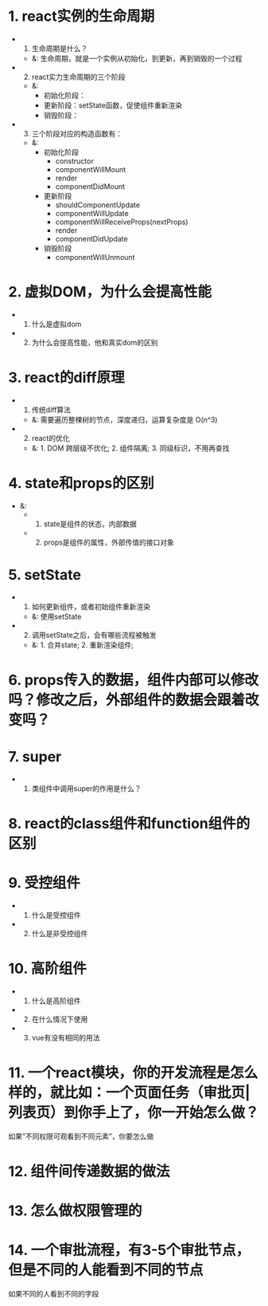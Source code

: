 # 1. react实例的生命周期
- 1. 生命周期是什么？
  - &: 生命周期，就是一个实例从初始化，到更新，再到销毁的一个过程

- 2. react实力生命周期的三个阶段
  - &:
    - 初始化阶段：
    - 更新阶段：setState函数，促使组件重新渲染
    - 销毁阶段：
- 3. 三个阶段对应的构造函数有：
  - &:
    - 初始化阶段
      - constructor
      - componentWillMount
      - render
      - componentDidMount
    - 更新阶段
      - shouldComponentUpdate
      - componentWillUpdate
      - componentWillReceiveProps(nextProps)  
      - render
      - componentDidUpdate
    - 销毁阶段
      - componentWillUnmount

# 2. 虚拟DOM，为什么会提高性能
- 1. 什么是虚拟dom

- 2. 为什么会提高性能，他和真实dom的区别

# 3. react的diff原理
- 1. 传统diff算法
  - &: 需要遍历整棵树的节点，深度递归，运算复杂度是 O(n^3)
- 2. react的优化
  - &: 1. DOM 跨层级不优化; 2. 组件隔离; 3. 同级标识，不用再查找

# 4. state和props的区别
- &:
  - 1. state是组件的状态，内部数据
  - 2. props是组件的属性，外部传值的接口对象

# 5. setState
- 1. 如何更新组件，或者初始组件重新渲染
  - &: 使用setState
- 2. 调用setState之后，会有哪些流程被触发
  - &: 1. 合并state; 2. 重新渲染组件; 

# 6. props传入的数据，组件内部可以修改吗？修改之后，外部组件的数据会跟着改变吗？

# 7. super
- 1. 类组件中调用super的作用是什么？

# 8. react的class组件和function组件的区别

# 9. 受控组件
- 1. 什么是受控组件

- 2. 什么是非受控组件

# 10. 高阶组件
- 1. 什么是高阶组件

- 2. 在什么情况下使用

- 3. vue有没有相同的用法

# 11. 一个react模块，你的开发流程是怎么样的，就比如：一个页面任务（审批页|列表页）到你手上了，你一开始怎么做？
如果“不同权限可观看到不同元素”，你要怎么做

# 12. 组件间传递数据的做法

# 13. 怎么做权限管理的

# 14. 一个审批流程，有3-5个审批节点，但是不同的人能看到不同的节点
如果不同的人看到不同的字段
